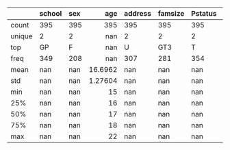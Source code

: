 |        | school   | sex   |       age | address   | famsize   | Pstatus   |      Medu |      Fedu | Mjob   | Fjob   | reason   | guardian   |   traveltime |   studytime |   failures | schoolsup   | famsup   | paid   | activities   | nursery   | higher   | internet   | romantic   |     famrel |   freetime |     goout |       Dalc |      Walc |    health |   absences |        G1 |       G2 |        G3 |
|:-------|:---------|:------|----------:|:----------|:----------|:----------|----------:|----------:|:-------|:-------|:---------|:-----------|-------------:|------------:|-----------:|:------------|:---------|:-------|:-------------|:----------|:---------|:-----------|:-----------|-----------:|-----------:|----------:|-----------:|----------:|----------:|-----------:|----------:|---------:|----------:|
| count  | 395      | 395   | 395       | 395       | 395       | 395       | 395       | 395       | 395    | 395    | 395      | 395        |   395        |   395       | 395        | 395         | 395      | 395    | 395          | 395       | 395      | 395        | 395        | 395        | 395        | 395       | 395        | 395       | 395       |  395       | 395       | 395      | 395       |
| unique | 2        | 2     | nan       | 2         | 2         | 2         | nan       | nan       | 5      | 5      | 4        | 3          |   nan        |   nan       | nan        | 2           | 2        | 2      | 2            | 2         | 2        | 2          | 2          | nan        | nan        | nan       | nan        | nan       | nan       |  nan       | nan       | nan      | nan       |
| top    | GP       | F     | nan       | U         | GT3       | T         | nan       | nan       | other  | other  | course   | mother     |   nan        |   nan       | nan        | no          | yes      | no     | yes          | yes       | yes      | yes        | no         | nan        | nan        | nan       | nan        | nan       | nan       |  nan       | nan       | nan      | nan       |
| freq   | 349      | 208   | nan       | 307       | 281       | 354       | nan       | nan       | 141    | 217    | 145      | 273        |   nan        |   nan       | nan        | 344         | 242      | 214    | 201          | 314       | 375      | 329        | 263        | nan        | nan        | nan       | nan        | nan       | nan       |  nan       | nan       | nan      | nan       |
| mean   | nan      | nan   |  16.6962  | nan       | nan       | nan       |   2.74937 |   2.52152 | nan    | nan    | nan      | nan        |     1.4481   |     2.03544 |   0.334177 | nan         | nan      | nan    | nan          | nan       | nan      | nan        | nan        |   3.9443   |   3.23544  |   3.10886 |   1.48101  |   2.29114 |   3.55443 |    5.70886 |  10.9089  |  10.7139 |  10.4152  |
| std    | nan      | nan   |   1.27604 | nan       | nan       | nan       |   1.09474 |   1.0882  | nan    | nan    | nan      | nan        |     0.697505 |     0.83924 |   0.743651 | nan         | nan      | nan    | nan          | nan       | nan      | nan        | nan        |   0.896659 |   0.998862 |   1.11328 |   0.890741 |   1.2879  |   1.3903  |    8.0031  |   3.31919 |   3.7615 |   4.58144 |
| min    | nan      | nan   |  15       | nan       | nan       | nan       |   0       |   0       | nan    | nan    | nan      | nan        |     1        |     1       |   0        | nan         | nan      | nan    | nan          | nan       | nan      | nan        | nan        |   1        |   1        |   1       |   1        |   1       |   1       |    0       |   3       |   0      |   0       |
| 25%    | nan      | nan   |  16       | nan       | nan       | nan       |   2       |   2       | nan    | nan    | nan      | nan        |     1        |     1       |   0        | nan         | nan      | nan    | nan          | nan       | nan      | nan        | nan        |   4        |   3        |   2       |   1        |   1       |   3       |    0       |   8       |   9      |   8       |
| 50%    | nan      | nan   |  17       | nan       | nan       | nan       |   3       |   2       | nan    | nan    | nan      | nan        |     1        |     2       |   0        | nan         | nan      | nan    | nan          | nan       | nan      | nan        | nan        |   4        |   3        |   3       |   1        |   2       |   4       |    4       |  11       |  11      |  11       |
| 75%    | nan      | nan   |  18       | nan       | nan       | nan       |   4       |   3       | nan    | nan    | nan      | nan        |     2        |     2       |   0        | nan         | nan      | nan    | nan          | nan       | nan      | nan        | nan        |   5        |   4        |   4       |   2        |   3       |   5       |    8       |  13       |  13      |  14       |
| max    | nan      | nan   |  22       | nan       | nan       | nan       |   4       |   4       | nan    | nan    | nan      | nan        |     4        |     4       |   3        | nan         | nan      | nan    | nan          | nan       | nan      | nan        | nan        |   5        |   5        |   5       |   5        |   5       |   5       |   75       |  19       |  19      |  20       |
